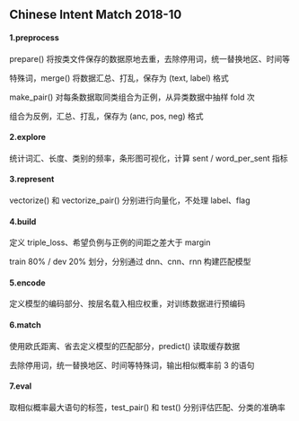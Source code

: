 ## Chinese Intent Match 2018-10

#### 1.preprocess

prepare() 将按类文件保存的数据原地去重，去除停用词，统一替换地区、时间等

特殊词，merge() 将数据汇总、打乱，保存为 (text, label) 格式

make_pair() 对每条数据取同类组合为正例，从异类数据中抽样 fold 次

组合为反例，汇总、打乱，保存为 (anc, pos, neg) 格式

#### 2.explore

统计词汇、长度、类别的频率，条形图可视化，计算 sent / word_per_sent 指标

#### 3.represent

vectorize() 和 vectorize_pair() 分别进行向量化，不处理 label、flag

#### 4.build

定义 triple_loss、希望负例与正例的间距之差大于 margin

train 80% / dev 20% 划分，分别通过 dnn、cnn、rnn 构建匹配模型

#### 5.encode

定义模型的编码部分、按层名载入相应权重，对训练数据进行预编码

#### 6.match

使用欧氏距离、省去定义模型的匹配部分，predict() 读取缓存数据

去除停用词，统一替换地区、时间等特殊词，输出相似概率前 3 的语句

#### 7.eval

取相似概率最大语句的标签，test_pair() 和 test() 分别评估匹配、分类的准确率